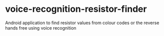 # voice-recognition-resistor-finder
Android application to find resistor values from colour codes or the reverse hands free using voice recognition
